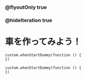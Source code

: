 ### @flyoutOnly true
### @hideIteration true

# 車を作ってみよう！
```ghost
custom.whenStartDummy(function () {
})
```

```template
custom.whenStartDummy(function () {
})
```